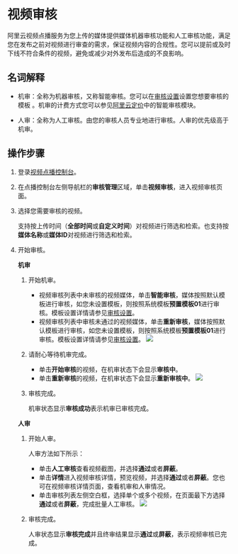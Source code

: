 # 视频审核

阿里云视频点播服务为您上传的媒体提供媒体机器审核功能和人工审核功能，满足您在发布之前对视频进行审查的需求，保证视频内容的合规性。您可以提前或及时下线不符合条件的视频，避免或减少对外发布后造成的不良影响。

## 名词解释

-   机审：全称为机器审核，又称智能审核。您可以在[审核设置](/cn.zh-CN/控制台指南/审核管理/审核设置.md)设置您想要审核的模板 。机审的计费方式您可以参见[阿里云定价](https://www.aliyun.com/price/product?#/vod/detail)中的智能审核模块。

-   人审：全称为人工审核。由您的审核人员专业地进行审核。人审的优先级高于机审。

## 操作步骤

1.  登录[视频点播控制台](https://vod.console.aliyun.com/)。

2.  在点播控制台左侧导航栏的**审核管理**区域，单击**视频审核**，进入视频审核页面。

3.  选择您需要审核的视频。

    支持按上传时间（**全部时间**或**自定义时间**）对视频进行筛选和检索。也支持按**媒体名称**或**媒体ID**对视频进行筛选和检索。

4.  开始审核。

    **机审**

    1.  开始机审。

        -   视频审核列表中未审核的视频媒体，单击**智能审核**，媒体按照默认模板进行审核，如您未设置模板，则按照系统模板**预置模板01**进行审核。模板设置详情请参见[审核设置](/cn.zh-CN/控制台指南/审核管理/审核设置.md)。
        -   视频审核列表中审核未通过的视频媒体，单击**重新审核**，媒体按照默认模板进行审核，如您未设置模板，则按照系统模板**预置模板01**进行审核。模板设置详情请参见[审核设置](/cn.zh-CN/控制台指南/审核管理/审核设置.md)。
        ![](https://static-aliyun-doc.oss-accelerate.aliyuncs.com/assets/img/zh-CN/3920334161/p172468.png)

    2.  请耐心等待机审完成。

        -   单击**开始审核**的视频，在机审状态下会显示**审核中**。
        -   单击**重新审核**的视频，在机审状态下会显示**重新审核中**。
        ![](https://static-aliyun-doc.oss-accelerate.aliyuncs.com/assets/img/zh-CN/3920334161/p172471.png)

    3.  审核完成。

        机审状态显示**审核成功**表示机审已审核完成。

    **人审**

    1.  开始人审。

        人审方法如下所示：

        -   单击**人工审核**查看视频截图，并选择**通过**或者**屏蔽**。
        -   单击**详情**进入视频审核详情，预览视频，并选择**通过**或者**屏蔽**。您也可在视频审核详情页面，查看机审和人审情况。
        -   单击审核列表左侧空白框，选择单个或多个视频，在页面最下方选择**通过**或者**屏蔽**，完成批量人工审核。
        ![](https://static-aliyun-doc.oss-accelerate.aliyuncs.com/assets/img/zh-CN/3920334161/p172473.png)

    2.  审核完成。

        人审状态显示**审核完成**并且终审结果显示**通过**或**屏蔽**，表示视频审核已完成。


